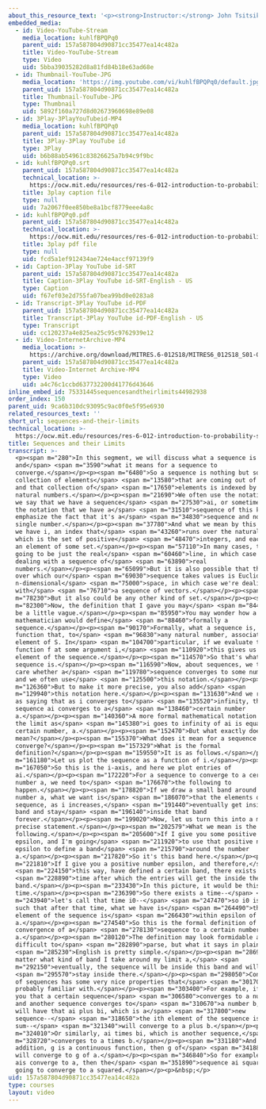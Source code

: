 ```yaml
---
about_this_resource_text: '<p><strong>Instructor:</strong> John Tsitsiklis</p>'
embedded_media:
  - id: Video-YouTube-Stream
    media_location: kuhlfBPQPq0
    parent_uid: 157a587804d90871cc35477ea14c482a
    title: Video-YouTube-Stream
    type: Video
    uid: 5bba39035282d8a81fd84b18e63ad68e
  - id: Thumbnail-YouTube-JPG
    media_location: 'https://img.youtube.com/vi/kuhlfBPQPq0/default.jpg'
    parent_uid: 157a587804d90871cc35477ea14c482a
    title: Thumbnail-YouTube-JPG
    type: Thumbnail
    uid: 5892f160a727d8d02673960698e89e08
  - id: 3Play-3PlayYouTubeid-MP4
    media_location: kuhlfBPQPq0
    parent_uid: 157a587804d90871cc35477ea14c482a
    title: 3Play-3Play YouTube id
    type: 3Play
    uid: b6b88ab54961c83826625a7b94c9f9bc
  - id: kuhlfBPQPq0.srt
    parent_uid: 157a587804d90871cc35477ea14c482a
    technical_location: >-
      https://ocw.mit.edu/resources/res-6-012-introduction-to-probability-spring-2018/part-i-the-fundamentals/sequences-and-their-limits/kuhlfBPQPq0.srt
    title: 3play caption file
    type: null
    uid: 7a2067f0ee850be8a1bcf8779eee4a8c
  - id: kuhlfBPQPq0.pdf
    parent_uid: 157a587804d90871cc35477ea14c482a
    technical_location: >-
      https://ocw.mit.edu/resources/res-6-012-introduction-to-probability-spring-2018/part-i-the-fundamentals/sequences-and-their-limits/kuhlfBPQPq0.pdf
    title: 3play pdf file
    type: null
    uid: fcd5a1ef912434ae724e4accf97139f9
  - id: Caption-3Play YouTube id-SRT
    parent_uid: 157a587804d90871cc35477ea14c482a
    title: Caption-3Play YouTube id-SRT-English - US
    type: Caption
    uid: f67ef03e2d755fa07bea99bd0e0283a8
  - id: Transcript-3Play YouTube id-PDF
    parent_uid: 157a587804d90871cc35477ea14c482a
    title: Transcript-3Play YouTube id-PDF-English - US
    type: Transcript
    uid: cc120237a4e825ea25c95c9762939e12
  - id: Video-InternetArchive-MP4
    media_location: >-
      https://archive.org/download/MITRES.6-012S18/MITRES6_012S18_S01-03_300k.mp4
    parent_uid: 157a587804d90871cc35477ea14c482a
    title: Video-Internet Archive-MP4
    type: Video
    uid: a4c76c1ccbd637732200d41776d43646
inline_embed_id: 75331445sequencesandtheirlimits44982938
order_index: 150
parent_uid: 9ca6b310dc93095c9ac0f0e5f95e6930
related_resources_text: ''
short_url: sequences-and-their-limits
technical_location: >-
  https://ocw.mit.edu/resources/res-6-012-introduction-to-probability-spring-2018/part-i-the-fundamentals/sequences-and-their-limits
title: Sequences and their Limits
transcript: >-
  <p><span m="280">In this segment, we will discuss what a sequence is
  and</span> <span m="3590">what it means for a sequence to
  converge.</span></p><p><span m="6480">So a sequence is nothing but some
  collection of elements</span> <span m="13580">that are coming out of some set,
  and that collection of</span> <span m="17650">elements is indexed by the
  natural numbers.</span></p><p><span m="21690">We often use the notation, and
  we say that we have a sequence</span> <span m="27530">ai, or sometimes we use
  the notation that we have a</span> <span m="31510">sequence of this kind to
  emphasize the fact that it's a</span> <span m="34830">sequence and not just a
  single number.</span></p><p><span m="37780">And what we mean by this is that
  we have i, an index that</span> <span m="43260">runs over the natural numbers,
  which is the set of positive</span> <span m="48470">integers, and each ai is
  an element of some set.</span></p><p><span m="57110">In many cases, the set is
  going to be just the real</span> <span m="60460">line, in which case we're
  dealing with a sequence of</span> <span m="63890">real
  numbers.</span></p><p><span m="65099">But it is also possible that the set
  over which our</span> <span m="69030">sequence takes values is Euclidean space
  n-dimensional</span> <span m="75000">space, in which case we're dealing
  with</span> <span m="76710">a sequence of vectors.</span></p><p><span
  m="78230">But it also could be any other kind of set.</span></p><p><span
  m="82300">Now, the definition that I gave you may</span> <span m="84410">still
  be a little vague.</span></p><p><span m="85950">You may wonder how a
  mathematician would define</span> <span m="88460">formally a
  sequence.</span></p><p><span m="90170">Formally, what a sequence is, is just a
  function that, to</span> <span m="96830">any natural number, associates an
  element of S. In</span> <span m="104700">particular, if we evaluate the
  function f at some argument i,</span> <span m="110920">this gives us the ith
  element of the sequence.</span></p><p><span m="114570">So that's what a
  sequence is.</span></p><p><span m="116590">Now, about sequences, we typically
  care whether a</span> <span m="119780">sequence converges to some number a,
  and we often use</span> <span m="125500">this notation.</span></p><p><span
  m="126360">But to make it more precise, you also add</span> <span
  m="129940">this notation here.</span></p><p><span m="131630">And we read this
  as saying that as i converges to</span> <span m="135520">infinity, the
  sequence ai converges to a</span> <span m="138460">certain number
  a.</span></p><p><span m="140360">A more formal mathematical notation would be
  the limit as</span> <span m="145380">i goes to infinity of ai is equal to a
  certain number, a.</span></p><p><span m="152470">But what exactly does this
  mean?</span></p><p><span m="155370">What does it mean for a sequence to
  converge?</span></p><p><span m="157329">What is the formal
  definition?</span></p><p><span m="159550">It is as follows.</span></p><p><span
  m="161180">Let us plot the sequence as a function of i.</span></p><p><span
  m="167050">So this is the i-axis, and here we plot entries of
  ai.</span></p><p><span m="172220">For a sequence to converge to a certain
  number a, we need to</span> <span m="176670">the following to
  happen.</span></p><p><span m="178820">If we draw a small band around that
  number a, what we want is</span> <span m="186070">that the elements of the
  sequence, as i increases,</span> <span m="191440">eventually get inside this
  band and stay</span> <span m="196140">inside that band
  forever.</span></p><p><span m="199020">Now, let us turn this into a more
  precise statement.</span></p><p><span m="202579">What we mean is the
  following.</span></p><p><span m="205600">If I give you some positive number
  epsilon, and I'm going</span> <span m="211920">to use that positive number
  epsilon to define a band</span> <span m="215790">around the number
  a.</span></p><p><span m="217820">So it's this band here.</span></p><p><span
  m="221810">If I give you a positive number epsilon, and therefore,</span>
  <span m="224150">this way, have defined a certain band, there exists a</span>
  <span m="228890">time after which the entries will get the inside the
  band.</span></p><p><span m="233430">In this picture, it would be this
  time.</span></p><p><span m="236390">So there exists a time--</span> <span
  m="243940">let's call that time i0--</span> <span m="247470">so i0 is here
  such that after that time, what we have is</span> <span m="264490">that the
  element of the sequence is</span> <span m="266430">within epsilon of
  a.</span></p><p><span m="274540">So this is the formal definition of
  convergence of a</span> <span m="278130">sequence to a certain number
  a.</span></p><p><span m="280120">The definition may look formidable and
  difficult to</span> <span m="282890">parse, but what it says in plain</span>
  <span m="285230">English is pretty simple.</span></p><p><span m="286980">No
  matter what kind of band I take around my limit a,</span> <span
  m="292150">eventually, the sequence will be inside this band and will</span>
  <span m="295570">stay inside there.</span></p><p><span m="298050">Convergence
  of sequences has some very nice properties that</span> <span m="301700">you're
  probably familiar with.</span></p><p><span m="303400">For example, if I tell
  you that a certain sequence</span> <span m="306580">converges to a number a
  and another sequence converges to</span> <span m="310670">a number b, then we
  will have that ai plus bi, which is a</span> <span m="317800">new
  sequence--</span> <span m="318650">the ith element of the sequence is this
  sum--</span> <span m="321340">will converge to a plus b.</span></p><p><span
  m="324010">Or similarly, ai times bi, which is another sequence,</span> <span
  m="328720">converges to a times b.</span></p><p><span m="331180">And if, in
  addition, g is a continuous function, then g of</span> <span m="341880">ai
  will converge to g of a.</span></p><p><span m="346840">So for example, if the
  ais converge to a, then the</span> <span m="351890">sequence ai squared is
  going to converge to a squared.</span></p><p>&nbsp;</p>
uid: 157a587804d90871cc35477ea14c482a
type: courses
layout: video
---
```

